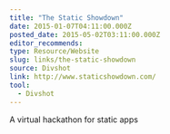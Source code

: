 ```yaml
---
title: "The Static Showdown"
date: 2015-01-07T04:11:00.000Z
posted_date: 2015-05-02T03:11:00.000Z
editor_recommends:
type: Resource/Website
slug: links/the-static-showdown
source: Divshot
link: http://www.staticshowdown.com/
tool:
  - Divshot
---
```

A virtual hackathon for static apps



